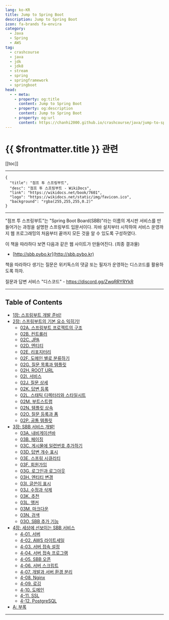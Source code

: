 ```yaml
---
lang: ko-KR
title: Jump to Spring Boot
description: Jump to Spring Boot
icon: fa-brands fa-envira
category:
  - Java
  - Spring
  - AWS
tag: 
  - crashcourse
  - java
  - jdk
  - jdk8
  - stream
  - spring
  - springframework
  - springboot
head:
  - - meta:
    - property: og:title
      content: Jump to Spring Boot
    - property: og:description
      content: Jump to Spring Boot
    - property: og:url
      content: https://chanhi2000.github.io/crashcourse/java/jump-to-spring-boot.html
---
```


# {{ $frontmatter.title }} 관련

[[toc]]

---

```component VPCard
{
  "title": "점프 투 스프링부트",
  "desc": "점프 투 스프링부트 - WikiDocs",
  "link": "https://wikidocs.net/book/7601",
  "logo": "https://wikidocs.net/static/img/favicon.ico",
  "background": "rgba(255,255,255,0.2)"
}
```

---

"점프 투 스프링부트"는 "Spring Boot Board(SBB)"라는 이름의 게시판 서비스를 만들어가는 과정을 설명한 스프링부트 입문서이다. 자바 설치부터 시작하여 서비스 운영까지 웹 프로그래밍의 처음부터 끝까지 모든 것을 알 수 있도록 구성하였다.

이 책을 따라하다 보면 다음과 같은 웹 사이트가 만들어진다. (최종 결과물)

- [http://sbb.pybo.kr](http://sbb.pybo.kr)

책을 따라하다 생기는 질문은 위키독스의 댓글 또는 필자가 운영하는 디스코드를 활용하도록 하자.

질문과 답변 서비스 "디스코드" - https://discord.gg/ZwqRRYRYkR

---

## Table of Contents

- [1장: 스프링부트 개발 준비!](01.md)
- [2장: 스프링부트의 기본 요소 익히기!](02.md)
  - [02A. 스프링부트 프로젝트의 구조](02A.md)
  - [02B. 컨트롤러](02B.md)
  - [02C. JPA](02C.md)
  - [02D. 엔티티](02D.md)
  - [02E. 리포지터리](02E.md)
  - [02F. 도메인 별로 분류하기](02F.md)
  - [02G. 질문 목록과 템플릿](02G.md)
  - [02H. ROOT URL](02H.md)
  - [02I. 서비스](02I.md)
  - [02J. 질문 상세](02J.md)
  - [02K. 답변 등록](02K.md)
  - [02L. 스태틱 디렉터리와 스타일시트](02L.md)
  - [02M. 부트스트랩](02M.md)
  - [02N. 템플릿 상속](02N.md)
  - [02O. 질문 등록과 폼](02O.md)
  - [02P. 공통 템플릿](02P.md)
- [3장: SBB 서비스 개발!](03.md)
  - [03A. 내비게이션바](03A.md)
  - [03B. 페이징](03B.md)
  - [03C. 게시물에 일련번호 추가하기](03C.md)
  - [03D. 답변 개수 표시](03D.md)
  - [03E. 스프링 시큐리티](03E.md)
  - [03F. 회원가입](03F.md)
  - [03G. 로그인과 로그아웃](03G.md)
  - [03H. 엔티티 변경](03H.md)
  - [03I. 글쓴이 표시](03I.md)
  - [03J. 수정과 삭제](03J.md)
  - [03K. 추천](03K.md)
  - [03L. 앵커](03L.md)
  - [03M. 마크다운](03M.md)
  - [03N. 검색](03N.md)
  - [03O. SBB 추가 기능](03O.md)
- [4장: 세상에 선보이는 SBB 서비스](04.md)
  - [4-01. 서버](04A.md)
  - [4-02. AWS 라이트세일](04B.md)
  - [4-03. 서버 접속 설정](04C.md)
  - [4-04. 서버 접속 프로그램](04.md)
  - [4-05. SBB 오픈](04E.md)
  - [4-06. 서버 스크립트](04F.md)
  - [4-07. 개발과 서버 환경 분리](04G.md)
  - [4-08. Nginx](04H.md)
  - [4-09. 로깅](04I.md)
  - [4-10. 도메인](04J.md)
  - [4-11. SSL](04K.md)
  - [4-12. PostgreSQL](04L.md)
- [A: 부록](a.md)

---

<TagLinks />